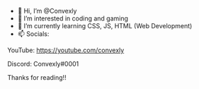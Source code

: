 - 👋 Hi, I’m @Convexly
- 👀 I’m interested in coding and gaming
- 🌱 I’m currently learning CSS, JS, HTML (Web Development)
- 📫 Socials:

YouTube: https://youtube.com/convexly

Discord: Convexly#0001

Thanks for reading!!
